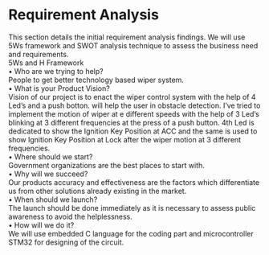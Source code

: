# Requirement Analysis
This section details the initial requirement analysis findings. We will use 5Ws framework and SWOT analysis technique to assess the business need and requirements.\
5Ws and H Framework\
•	Who are we trying to help?\
People to get better technology based wiper system.\
•	What is your Product Vision?\
Vision of our project is to enact the wiper control system with the help of 4 Led’s and a push botton. will help the user in obstacle detection. I’ve tried to implement the motion of wiper at e different speeds with the help of 3 Led’s blinking at 3 different frequencies at the press of a push button. 4th Led is dedicated to show the Ignition Key Position at ACC and the same is used to show Ignition Key Position at Lock after the wiper motion at 3 different frequencies.\
•	Where should we start?\
Government organizations are the best places to start with.\
•	Why will we succeed?\
Our products accuracy and effectiveness are the factors which differentiate us from other solutions already existing in the market.\
•	When should we launch?\
The launch should be done immediately as it is necessary to assess public awareness to avoid the helplessness.\
•	How will we do it?\
We will use embedded C language for the coding part and microcontroller STM32 for designing of the circuit. 

